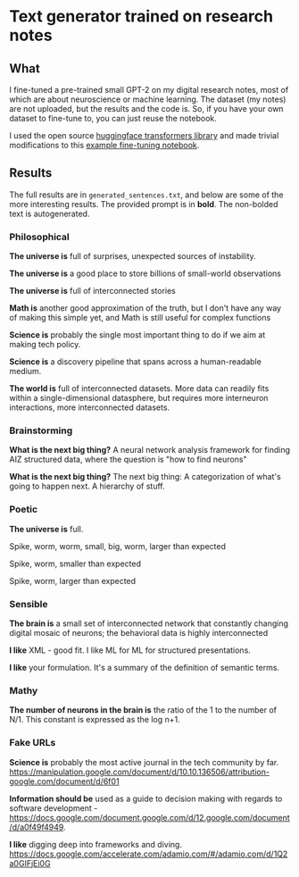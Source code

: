 # Text generator trained on research notes
## What
I fine-tuned a pre-trained small GPT-2 on my digital research notes, most of which are about neuroscience or machine learning. The dataset (my notes) are not uploaded, but the results and the code is. So, if you have your own dataset to fine-tune to, you can just reuse the notebook. 

I used the open source [huggingface transformers library](https://github.com/huggingface/transformers) and made trivial modifications to this [example fine-tuning notebook](https://github.com/philschmid/fine-tune-GPT-2/blob/master/Fine_tune_a_non_English_GPT_2_Model_with_Huggingface.ipynb).

## Results
The full results are in `generated_sentences.txt`, and below are some of the more interesting results. The provided prompt is in **bold**. The non-bolded text is autogenerated. 

### Philosophical
**The universe is** full of surprises, unexpected sources of instability.

**The universe is** a good place to store billions of small-world observations

**The universe is** full of interconnected stories

**Math is** another good approximation of the truth, but I don't have any way of making this simple yet, and Math is still useful for complex functions

**Science is** probably the single most important thing to do if we aim at making tech policy.

**Science is** a discovery pipeline that spans across a human-readable medium.

**The world is** full of interconnected datasets. More data can readily fits within a single-dimensional datasphere, but requires more interneuron interactions, more interconnected datasets.

### Brainstorming
**What is the next big thing?** A neural network analysis framework for finding AIZ structured data, where the question is "how to find neurons"

**What is the next big thing?** The next big thing: A categorization of what's going to happen next. A hierarchy of stuff.

### Poetic
**The universe is** full.

Spike, worm, worm, small, big, worm, larger than expected

Spike, worm, smaller than expected

Spike, worm, larger than expected

### Sensible
**The brain is** a small set of interconnected network that constantly changing digital mosaic of neurons; the behavioral data is highly interconnected

**I like** XML - good fit. I like ML for ML for structured presentations.

**I like** your formulation. It's a summary of the definition of semantic terms.

### Mathy
**The number of neurons in the brain is** the ratio of the 1 to the number of N/1. This constant is expressed as the log n+1.

### Fake URLs
**Science is** probably the most active journal in the tech community by far. https://manipulation.google.com/document/d/10.10.136506/attribution-google.com/document/d/6f01

**Information should be** used as a guide to decision making with regards to software development - https://docs.google.com/document.google.com/d/12.google.com/document/d/a0f49f4949.

**I like** digging deep into frameworks and diving. https://docs.google.com/accelerate.com/adamio.com/#/adamio.com/d/1Q2a0GIFjEi0G

